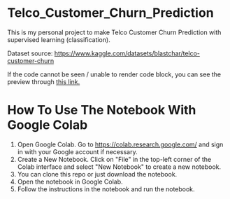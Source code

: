 # Telco_Customer_Churn_Prediction
This is my personal project to make Telco Customer Churn Prediction with supervised learning (classification).

Dataset source: https://www.kaggle.com/datasets/blastchar/telco-customer-churn

If the code cannot be seen / unable to render code block, you can see the preview through [this link.](https://nbviewer.org/github/devapratama/Telco-Customer-Churn-Prediction/blob/master/Telco_Customer_Churn_Prediction.ipynb)

# How To Use The Notebook With Google Colab
1. Open Google Colab. Go to https://colab.research.google.com/ and sign in with your Google account if necessary.
2. Create a New Notebook. Click on "File" in the top-left corner of the Colab interface and select "New Notebook" to create a new notebook.
3. You can clone this repo or just download the notebook.
4. Open the notebook in Google Colab.
5. Follow the instructions in the notebook and run the notebook.
